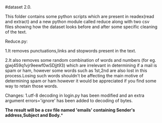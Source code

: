 #dataset 2.0.


This folder contains some python scripts which are present in readex(read and extract) and a new python module called reduce along with
two csv files showing how the dataset looks before and after some specific cleaning of the text.

Reduce.py:

1.It removes punctuations,links and stopwords present in the text.
         
2.It also removes some random combination of words and numbers (for eg. gjwj459q1vjr9eewf0wSDjjt93) which are irrelevant 
in determining if a mail is spam or ham, however some words such as 1st,2nd are also lost in this process.Losing such words
shouldn't be affecting the main motive of determining spam or ham however it would be appreciated if you find some way to retain those words.
           

Changes:
1.utf-8 decoding in login.py has been modified and an extra argument errors='ignore' has been added to decoding of bytes.



**********The result will be a csv file named 'emails' containing Sender's address,Subject and Body.***********
